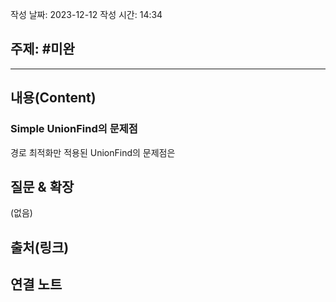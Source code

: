 작성 날짜: 2023-12-12
작성 시간: 14:34

## 주제: #미완

----
## 내용(Content)

### Simple UnionFind의 문제점

경로 최적화만 적용된 UnionFind의 문제점은 

## 질문 & 확장

(없음)

## 출처(링크)


## 연결 노트










